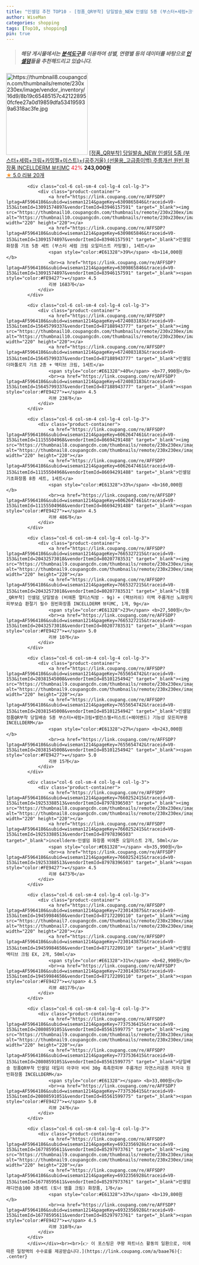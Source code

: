 ```yaml
---
title: "인셀덤 추천 TOP10 - [정품_QR부착] 당일발송_NEW 인셀덤 5종 (부스터+세럼+크림+카밍젤+미스트)+{공주거울} (선물용_고급종이백) 주름개선"
author: WiseMan
categories: shopping
tags: [Top10, shopping]
pin: true
---
```


> ##### 해당 게시물에서는 [**분석도구**](https://itemscout.io/)를 이용하여 **성별**, **연령별** 등의 데이터를 바탕으로 [**인셀덤**](https://link.coupang.com/a/baae76)들을 추천해드리고 있습니다.
<div class="container"><div class="row">
            <div class="col-6 col-sm-4 col-lg-4 col-lg-3">
                <div class="product-container">
                    <a href="https://link.coupang.com/re/AFFSDP?lptag=AF5964186&subid=wiseman1214&pageKey=7655970535&traceid=V0-153&itemId=20383203947&vendorItemId=79843779142" target="_blank"><img src="https://thumbnail8.coupangcdn.com/thumbnails/remote/230x230ex/image/vendor_inventory/16d9/8b19c65485157c421228950fcfee27a0d19859dfa534195939a6318ac3fe.jpg" alt="https://thumbnail8.coupangcdn.com/thumbnails/remote/230x230ex/image/vendor_inventory/16d9/8b19c65485157c421228950fcfee27a0d19859dfa534195939a6318ac3fe.jpg" width="220" height="220"></a>
                    <a href="https://link.coupang.com/re/AFFSDP?lptag=AF5964186&subid=wiseman1214&pageKey=7655970535&traceid=V0-153&itemId=20383203947&vendorItemId=79843779142" target="_blank">[정품_QR부착] 당일발송_NEW 인셀덤 5종 (부스터+세럼+크림+카밍젤+미스트)+{공주거울} (선물용_고급종이백) 주름개선 원빈 화장품 INCELLDERM 뷰티MC</a>
                    <span style="color:#E61328">42%</span> <b>243,000원</b>
                    <br><a href="https://link.coupang.com/re/AFFSDP?lptag=AF5964186&subid=wiseman1214&pageKey=7655970535&traceid=V0-153&itemId=20383203947&vendorItemId=79843779142" target="_blank"><span style="color:#FE9427">★</span> 5.0
                    리뷰 20개</a>
                </div>
            </div>
            
            <div class="col-6 col-sm-4 col-lg-4 col-lg-3">
                <div class="product-container">
                    <a href="https://link.coupang.com/re/AFFSDP?lptag=AF5964186&subid=wiseman1214&pageKey=6309865846&traceid=V0-153&itemId=13091574897&vendorItemId=83946157591" target="_blank"><img src="https://thumbnail10.coupangcdn.com/thumbnails/remote/230x230ex/image/vendor_inventory/fbb5/683099749ef1ddf3b8279c7c05dc44f0b29ce1ca3cd64bcabfebb416bd4b.jpg" alt="https://thumbnail10.coupangcdn.com/thumbnails/remote/230x230ex/image/vendor_inventory/fbb5/683099749ef1ddf3b8279c7c05dc44f0b29ce1ca3cd64bcabfebb416bd4b.jpg" width="220" height="220"></a>
                    <a href="https://link.coupang.com/re/AFFSDP?lptag=AF5964186&subid=wiseman1214&pageKey=6309865846&traceid=V0-153&itemId=13091574897&vendorItemId=83946157591" target="_blank">인셀덤 화장품 기초 5종 세트 (부스터 세럼 크림 오일미스트 카밍젤), 1세트</a>
                    <span style="color:#E61328">39%</span> <b>114,000원</b>
                    <br><a href="https://link.coupang.com/re/AFFSDP?lptag=AF5964186&subid=wiseman1214&pageKey=6309865846&traceid=V0-153&itemId=13091574897&vendorItemId=83946157591" target="_blank"><span style="color:#FE9427">★</span> 4.5
                    리뷰 1683개</a>
                </div>
            </div>
            
            <div class="col-6 col-sm-4 col-lg-4 col-lg-3">
                <div class="product-container">
                    <a href="https://link.coupang.com/re/AFFSDP?lptag=AF5964186&subid=wiseman1214&pageKey=6724083183&traceid=V0-153&itemId=15645799337&vendorItemId=87188943777" target="_blank"><img src="https://thumbnail10.coupangcdn.com/thumbnails/remote/230x230ex/image/vendor_inventory/9d5e/a3b1e2d5a33e00d564591051862e7f2141cf33e29d38aaced341f72c78d1.jpg" alt="https://thumbnail10.coupangcdn.com/thumbnails/remote/230x230ex/image/vendor_inventory/9d5e/a3b1e2d5a33e00d564591051862e7f2141cf33e29d38aaced341f72c78d1.jpg" width="220" height="220"></a>
                    <a href="https://link.coupang.com/re/AFFSDP?lptag=AF5964186&subid=wiseman1214&pageKey=6724083183&traceid=V0-153&itemId=15645799337&vendorItemId=87188943777" target="_blank">인셀덤 더마톨로지 기초 2종 + 액티브 크림, 1세트</a>
                    <span style="color:#E61328">40%</span> <b>77,990원</b>
                    <br><a href="https://link.coupang.com/re/AFFSDP?lptag=AF5964186&subid=wiseman1214&pageKey=6724083183&traceid=V0-153&itemId=15645799337&vendorItemId=87188943777" target="_blank"><span style="color:#FE9427">★</span> 4.5
                    리뷰 238개</a>
                </div>
            </div>
            
            <div class="col-6 col-sm-4 col-lg-4 col-lg-3">
                <div class="product-container">
                    <a href="https://link.coupang.com/re/AFFSDP?lptag=AF5964186&subid=wiseman1214&pageKey=6062647461&traceid=V0-153&itemId=11155504968&vendorItemId=86694291488" target="_blank"><img src="https://thumbnail8.coupangcdn.com/thumbnails/remote/230x230ex/image/vendor_inventory/9c2a/ddfe69c81672005fc8da4537397ead377483f3193416827deeb8cb97fd3f.jpg" alt="https://thumbnail8.coupangcdn.com/thumbnails/remote/230x230ex/image/vendor_inventory/9c2a/ddfe69c81672005fc8da4537397ead377483f3193416827deeb8cb97fd3f.jpg" width="220" height="220"></a>
                    <a href="https://link.coupang.com/re/AFFSDP?lptag=AF5964186&subid=wiseman1214&pageKey=6062647461&traceid=V0-153&itemId=11155504968&vendorItemId=86694291488" target="_blank">인셀덤 기초화장품 8종 세트, 1세트</a>
                    <span style="color:#E61328">33%</span> <b>160,000원</b>
                    <br><a href="https://link.coupang.com/re/AFFSDP?lptag=AF5964186&subid=wiseman1214&pageKey=6062647461&traceid=V0-153&itemId=11155504968&vendorItemId=86694291488" target="_blank"><span style="color:#FE9427">★</span> 4.5
                    리뷰 486개</a>
                </div>
            </div>
            
            <div class="col-6 col-sm-4 col-lg-4 col-lg-3">
                <div class="product-container">
                    <a href="https://link.coupang.com/re/AFFSDP?lptag=AF5964186&subid=wiseman1214&pageKey=7665327215&traceid=V0-153&itemId=20432573018&vendorItemId=80207783531" target="_blank"><img src="https://thumbnail9.coupangcdn.com/thumbnails/remote/230x230ex/image/vendor_inventory/a2f1/8dea2f737194ffd72119d05d96d69107d436b73d934db91b0394223fb396.jpg" alt="https://thumbnail9.coupangcdn.com/thumbnails/remote/230x230ex/image/vendor_inventory/a2f1/8dea2f737194ffd72119d05d96d69107d436b73d934db91b0394223fb396.jpg" width="220" height="220"></a>
                    <a href="https://link.coupang.com/re/AFFSDP?lptag=AF5964186&subid=wiseman1214&pageKey=7665327215&traceid=V0-153&itemId=20432573018&vendorItemId=80207783531" target="_blank">[정품_QR부착] 인셀덤_당일발송 (비에톤 멀티스틱밤 - 9g) + (팩브러쉬) 미백 주름개선 노화방지 피부보습 환절기 필수 원빈화장품 INCELLDERM 뷰티MC, 1개, 9g</a>
                    <span style="color:#E61328">23%</span> <b>27,500원</b>
                    <br><a href="https://link.coupang.com/re/AFFSDP?lptag=AF5964186&subid=wiseman1214&pageKey=7665327215&traceid=V0-153&itemId=20432573018&vendorItemId=80207783531" target="_blank"><span style="color:#FE9427">★</span> 5.0
                    리뷰 10개</a>
                </div>
            </div>
            
            <div class="col-6 col-sm-4 col-lg-4 col-lg-3">
                <div class="product-container">
                    <a href="https://link.coupang.com/re/AFFSDP?lptag=AF5964186&subid=wiseman1214&pageKey=7655654742&traceid=V0-153&itemId=20381545008&vendorItemId=85101254942" target="_blank"><img src="https://thumbnail9.coupangcdn.com/thumbnails/remote/230x230ex/image/vendor_inventory/01b7/83808c1880cc2ab61b064bc5801d0bb729d7c7ae56c1224a7544f3ee5a5c.jpg" alt="https://thumbnail9.coupangcdn.com/thumbnails/remote/230x230ex/image/vendor_inventory/01b7/83808c1880cc2ab61b064bc5801d0bb729d7c7ae56c1224a7544f3ee5a5c.jpg" width="220" height="220"></a>
                    <a href="https://link.coupang.com/re/AFFSDP?lptag=AF5964186&subid=wiseman1214&pageKey=7655654742&traceid=V0-153&itemId=20381545008&vendorItemId=85101254942" target="_blank">인셀덤 정품QR부착 당일배송 5종 부스터+세럼+크림+밸런스젤+미스트(+헤어밴드) 기능성 모든피부용 INCELLDERM</a>
                    <span style="color:#E61328">27%</span> <b>243,000원</b>
                    <br><a href="https://link.coupang.com/re/AFFSDP?lptag=AF5964186&subid=wiseman1214&pageKey=7655654742&traceid=V0-153&itemId=20381545008&vendorItemId=85101254942" target="_blank"><span style="color:#FE9427">★</span> 5.0
                    리뷰 15개</a>
                </div>
            </div>
            
            <div class="col-6 col-sm-4 col-lg-4 col-lg-3">
                <div class="product-container">
                    <a href="https://link.coupang.com/re/AFFSDP?lptag=AF5964186&subid=wiseman1214&pageKey=7660252415&traceid=V0-153&itemId=19253388513&vendorItemId=87978396503" target="_blank"><img src="https://thumbnail8.coupangcdn.com/thumbnails/remote/230x230ex/image/vendor_inventory/27f3/accef51de615e87abaa282606255370ca182ba372d81c8634d1a72e79dca.jpg" alt="https://thumbnail8.coupangcdn.com/thumbnails/remote/230x230ex/image/vendor_inventory/27f3/accef51de615e87abaa282606255370ca182ba372d81c8634d1a72e79dca.jpg" width="220" height="220"></a>
                    <a href="https://link.coupang.com/re/AFFSDP?lptag=AF5964186&subid=wiseman1214&pageKey=7660252415&traceid=V0-153&itemId=19253388513&vendorItemId=87978396503" target="_blank">incellderm-인셀덤 화장품 비에톤 오일미스트 2개, 50ml</a>
                    <span style="color:#E61328"></span> <b>35,990원</b>
                    <br><a href="https://link.coupang.com/re/AFFSDP?lptag=AF5964186&subid=wiseman1214&pageKey=7660252415&traceid=V0-153&itemId=19253388513&vendorItemId=87978396503" target="_blank"><span style="color:#FE9427">★</span> 4.5
                    리뷰 6473개</a>
                </div>
            </div>
            
            <div class="col-6 col-sm-4 col-lg-4 col-lg-3">
                <div class="product-container">
                    <a href="https://link.coupang.com/re/AFFSDP?lptag=AF5964186&subid=wiseman1214&pageKey=7230143875&traceid=V0-153&itemId=19459984650&vendorItemId=87172209110" target="_blank"><img src="https://thumbnail7.coupangcdn.com/thumbnails/remote/230x230ex/image/vendor_inventory/9524/d32e94542df6d542f560eb9bc761a0149d65011d18c4502b087b3286c625.jpg" alt="https://thumbnail7.coupangcdn.com/thumbnails/remote/230x230ex/image/vendor_inventory/9524/d32e94542df6d542f560eb9bc761a0149d65011d18c4502b087b3286c625.jpg" width="220" height="220"></a>
                    <a href="https://link.coupang.com/re/AFFSDP?lptag=AF5964186&subid=wiseman1214&pageKey=7230143875&traceid=V0-153&itemId=19459984650&vendorItemId=87172209110" target="_blank">인셀덤 엑티브 크림 EX, 2개, 50ml</a>
                    <span style="color:#E61328">31%</span> <b>62,990원</b>
                    <br><a href="https://link.coupang.com/re/AFFSDP?lptag=AF5964186&subid=wiseman1214&pageKey=7230143875&traceid=V0-153&itemId=19459984650&vendorItemId=87172209110" target="_blank"><span style="color:#FE9427">★</span> 4.5
                    리뷰 4817개</a>
                </div>
            </div>
            
            <div class="col-6 col-sm-4 col-lg-4 col-lg-3">
                <div class="product-container">
                    <a href="https://link.coupang.com/re/AFFSDP?lptag=AF5964186&subid=wiseman1214&pageKey=7737536415&traceid=V0-153&itemId=20808591051&vendorItemId=85561599775" target="_blank"><img src="https://thumbnail9.coupangcdn.com/thumbnails/remote/230x230ex/image/vendor_inventory/7197/a57585dcefa8cf1b50b0f3563a17df28fad29bcfb442f2d6a89470cf051f.jpg" alt="https://thumbnail9.coupangcdn.com/thumbnails/remote/230x230ex/image/vendor_inventory/7197/a57585dcefa8cf1b50b0f3563a17df28fad29bcfb442f2d6a89470cf051f.jpg" width="220" height="220"></a>
                    <a href="https://link.coupang.com/re/AFFSDP?lptag=AF5964186&subid=wiseman1214&pageKey=7737536415&traceid=V0-153&itemId=20808591051&vendorItemId=85561599775" target="_blank">당일배송 정품QR부착 인셀덤 데일리 아쿠아 비비 30g 촉촉한피부 주름개선 자연스러운톤 저자극 원빈화장품 INCELLDERM</a>
                    <span style="color:#E61328"></span> <b>33,000원</b>
                    <br><a href="https://link.coupang.com/re/AFFSDP?lptag=AF5964186&subid=wiseman1214&pageKey=7737536415&traceid=V0-153&itemId=20808591051&vendorItemId=85561599775" target="_blank"><span style="color:#FE9427">★</span> 5.0
                    리뷰 24개</a>
                </div>
            </div>
            
            <div class="col-6 col-sm-4 col-lg-4 col-lg-3">
                <div class="product-container">
                    <a href="https://link.coupang.com/re/AFFSDP?lptag=AF5964186&subid=wiseman1214&pageKey=6932356928&traceid=V0-153&itemId=16778595611&vendorItemId=85297973761" target="_blank"><img src="https://thumbnail9.coupangcdn.com/thumbnails/remote/230x230ex/image/vendor_inventory/b670/8f589945b88b40dbe8243141320b2b19a787ffcc80455873722c755283b3.jpg" alt="https://thumbnail9.coupangcdn.com/thumbnails/remote/230x230ex/image/vendor_inventory/b670/8f589945b88b40dbe8243141320b2b19a787ffcc80455873722c755283b3.jpg" width="220" height="220"></a>
                    <a href="https://link.coupang.com/re/AFFSDP?lptag=AF5964186&subid=wiseman1214&pageKey=6932356928&traceid=V0-153&itemId=16778595611&vendorItemId=85297973761" target="_blank">인셀덤 래디언솜100 3종세트 (토너 앰플 크림) 화장품, 1개</a>
                    <span style="color:#E61328">33%</span> <b>139,800원</b>
                    <br><a href="https://link.coupang.com/re/AFFSDP?lptag=AF5964186&subid=wiseman1214&pageKey=6932356928&traceid=V0-153&itemId=16778595611&vendorItemId=85297973761" target="_blank"><span style="color:#FE9427">★</span> 4.5
                    리뷰 310개</a>
                </div>
            </div>
            </div></div><br><br>[👉 이 포스팅은 쿠팡 파트너스 활동의 일환으로, 이에 따른 일정액의 수수료를 제공받습니다.](https://link.coupang.com/a/baae76){: .center}